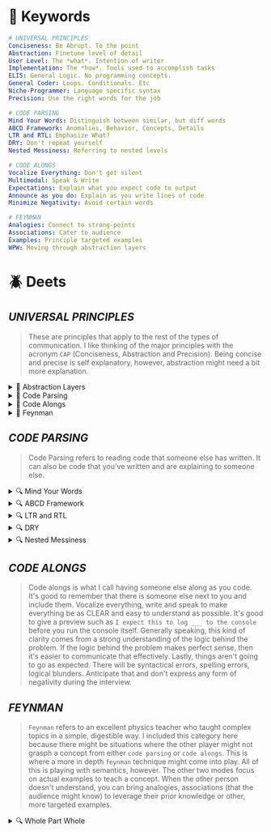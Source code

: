 <!--==================-->
# 🔑 Keywords
<!--==================-->
```yaml Universal Principles
# UNIVERSAL PRINCIPLES
Conciseness: Be Abrupt. To the point
Abstraction: Finetune level of detail
User Level: The *what*. Intention of writer
Implementation: The *how*. Tools used to accomplish tasks
ELI5: General Logic. No programming concepts.
General Coder: Loops. Conditionals. Etc
Niche-Programmer: Language specific syntax
Precision: Use the right words for the job
```
```yaml Code Parsing
# CODE PARSING
Mind Your Words: Distinguish between similar, but diff words
ABCD Framework: Anomalies, Behavior, Concepts, Details
LTR and RTL: Emphasize What?
DRY: Don't repeat yourself
Nested Messiness: Referring to nested levels
```
```yaml Code Alongs
# CODE ALONGS
Vocalize Everything: Don't get silent
Multimodal: Speak & Write
Expectations: Explain what you expect code to output
Announce as you do: Explain as you write lines of code
Minimize Negativity: Avoid certain words
```
```yaml Feynman
# FEYNMAN
Analogies: Connect to strong-points
Associations: Cater to audience
Examples: Principle targeted examples
WPW: Moving through abstraction layers
```

<!--==================-->
# 🪲 Deets
<!--==================-->
## _UNIVERSAL PRINCIPLES_
> These are principles that apply to the rest of the types of communication. I like thinking of the major principles with the acronym `CAP` (Conciseness, Abstraction and Precision). Being concise and precise is self explanatory, however, abstraction might need a bit more explanation.

<details><summary>🐧 Abstraction Layers</summary>

> The power of 3. No matter how you slice it there are about 3 levels of abstraction. I divided the type of communication that will be done into 3 types (1) Code Parsing (2) Code Alongs and (3) Feynman. Below, I will go over what the different abstraction layers look like for each communication type.

There are `user-level` and `implementation` explanations. The `implementation` explanation can be further broken down into `language-agnostic` and `language-specific`. Another way to think about it is that there are 3 levels of abstraction. Lv1 is the user-level description where you ware explaining to a non-programmer the concepts. Level 2 and 3 are for programmers.
>  ```yaml
>  Lv1: ELI5, General Logic
>  Lv2: Comp-sci student
>  Lv3: JS Developer
>  ```
</details> <!---------------------->

<details><summary>🐝 Code Parsing</summary>

> Start off with what the developer intends to do. Typically this can be extracted from variable names. If a function is called `addTwoNumbers`. The name abstracts away the implementation. However, if more detail needs to be added, then go inside of the code and start with the general programming concepts: loop, conditionals, general data structures, etc. Lastly, explain the general syntax of the programming language.
</details> <!---------------------->

<details><summary>🐝 Code Alongs</summary>

> Following the PEDAC process naturally helps you foollow this level of abstraction. The `high level overview` is level one where you follow general logic. The next implementation is where you bring over the general programming tools `conditionals, loops, etc`
</details> <!---------------------->

<details><summary>🐝 Feynman</summary>

> There are still 3 levels of abstraction here, but the 3 levels are slightly different. In terms of programming, it might look something like this.

```yaml
Level1: Concept. Introduce the concept. Definition. Analogy.
Level2: Important Details
Level3: Other Details. Usually a concrete example.
```

```yaml
Concept: First class function. Functions can be used anywhere a value can be used
Key Details: Assignment to var, fn argument, return from fn
Other Details: Concrete example. Edge Cases where it doesn't behave as expected
```
</details> <!---------------------->

## _CODE PARSING_
> Code Parsing refers to reading code that someone else has written. It can also be code that you've written and are explaining to someone else.

<details><summary>🔍 Mind Your Words</summary>

> Certain words are similar but have different meanings. They might be the same parts of speech but different. Examples include `arg`  vs `parameter`. Both nouns, but mean slightly different things. Or they might be similar in that once is a verb and the other is a noun. An example is `invocation` and `invoke`. One is a noun and the other is a verb. Mind your words.
</details> <!---------------------->

<details><summary>🔍 ABCD Framework</summary>

> `ABCD` framework is a checklist of things to look for when parsing code. It stands for anomalies, behavior, concepts and details/description.
</details> <!---------------------->

<details><summary>🔍 LTR and RTL</summary>

> English is a `LTR` language, meaning it's read left to right. The subject is the focus of a sentence. When parsing code, the subject seems a little mysterious. Is it the `JS Engine` or is it the `Interpreter`. Even if you know the answer, it seems like unnecessary mental overload to specify a detail that seems trivial. When the subject is not known, it makes sense to read `RTL`. The key to knowing what to use is to discern what to focus. Do you focus the action? Do you focus the value? Use this to decide whether to read LTR or RTL.

> In addition to knowing the direction to read code, another way to think about reading code is in terms of scope. Start from bigger scope to smaller scope as well as reading from top to bottom
<!--~~~~~~~~~~~~~~~~~~-->
```yaml
# LTR
Variables: Declaration, Initialization, Assignment
Functions: Definition, Parameters, Invocation

# RTL
Methods: Standard library Methods
Properties: Standard Library Properties
```
</details> <!---------------------->

<details><summary>🔍 DRY</summary>

> Don't repeat yourself. It can get wordy to be 100% correct at all times. Object references are stored in variables. Establish that fact at the time of initialization, however, after that refer to the array by its variable name. `varName array` vs `the array referenced by varName`. The latter is not bad either, but can get wordier. Choose your poison.
</details> <!---------------------->

<details><summary>🔍 Nested Messiness</summary>

> Think of Inception. How do you refer to the 4 levels of a dream? The most obvious way is to refer to it by the level's distinguishing feature. Hotel level. Snowy Level. You can use a number, but it can be messy to count the level with all the nested delimiters and be too much mental overhead. The first and last levels can be referred to by their relative placement in the bigger whole. The same philosophy can be used with code. The levels on both ends can be called `outer` and `inner` and even `middle`. Using these relative words reduces mental overhead and communicates to the audience in a way that is easy to understand.

If a nested layer is named, you can refer to the layer by its name. In Inception, you say `limbo` and it's clear that you're referring to level 4. Likewise, use similar techniques to refer to the correct nested level. Generally speaking, if you over nesting, there is probably a chance that the code could be optimized and refactored. There is most likely some logic that can be abstracted out.
</details> <!---------------------->

## _CODE ALONGS_
> Code alongs is what I call having someone else along as you code. It's good to remember that there is someone else next to you and include them. Vocalize everything, write and speak to make everything be as CLEAR and easy to understand as possible. It's good to give a preview such as `I expect this to log ___ to the console` before you run the console itself. Generally speaking, this kind of clarity comes from a strong understanding of the logic behind the problem. If the logic behind the problem makes perfect sense, then it's easier to communicate that effectively. Lastly, things aren't going to go as expected. There will be syntactical errors, spelling errors, logical blunders. Anticipate that and don't express any form of negativity during the interview.

## _FEYNMAN_
> `Feynman` refers to an excellent physics teacher who taught complex topics in a simple, digestible way. I included this category here because there might be situations where the other player might not grasph a concept from either `code parsing` or `code alongs`. This is where a more in depth `feynman` technique might come into play. All of this is playing with semantics, however. The other two modes focus on actual examples to teach a concept. When the other person doesn't understand, you can bring analogies, associations (that the audience might know) to leverage their prior knowledge or other, more targeted examples.

<details><summary>🔍 Whole Part Whole</summary>

> `WPW` is about walking down the abstraction levels effectively. You want to be able to connect the bigger picture with the details or the branches from the leaves. You want to be able to leverage both the `focused` and `diffused` modes to make sure the concept is understood deeply at all abstraction levels.

</details> <!---------------------->
